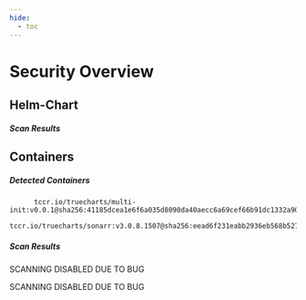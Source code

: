```yaml
---
hide:
  - toc
---
```


# Security Overview

<link href="https://truecharts.org/_static/trivy.css" type="text/css" rel="stylesheet" />

## Helm-Chart

##### Scan Results


## Containers

##### Detected Containers

          tccr.io/truecharts/multi-init:v0.0.1@sha256:41185dcea1e6f6a035d8090da40aecc6a69cef66b91dc1332a90c9d22861d367
          tccr.io/truecharts/sonarr:v3.0.8.1507@sha256:eead6f231eabb2936eb568b527b79a7bda3b99c1f56883b3c8c292cf87ff65f4

##### Scan Results

SCANNING DISABLED DUE TO BUG

SCANNING DISABLED DUE TO BUG
